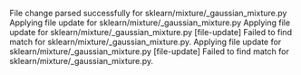 File change parsed successfully for sklearn/mixture/_gaussian_mixture.py
Applying file update for sklearn/mixture/_gaussian_mixture.py
Applying file update for sklearn/mixture/_gaussian_mixture.py
[file-update] Failed to find match for sklearn/mixture/_gaussian_mixture.py.
Applying file update for sklearn/mixture/_gaussian_mixture.py
[file-update] Failed to find match for sklearn/mixture/_gaussian_mixture.py.
